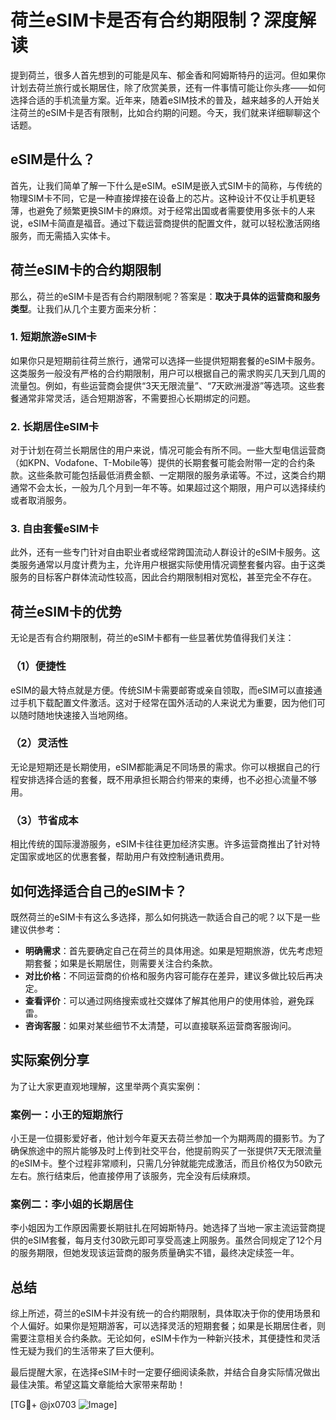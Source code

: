 # 荷兰eSIM卡是否有合约期限制？深度解读

提到荷兰，很多人首先想到的可能是风车、郁金香和阿姆斯特丹的运河。但如果你计划去荷兰旅行或长期居住，除了欣赏美景，还有一件事情可能让你头疼——如何选择合适的手机流量方案。近年来，随着eSIM技术的普及，越来越多的人开始关注荷兰的eSIM卡是否有限制，比如合约期的问题。今天，我们就来详细聊聊这个话题。

## eSIM是什么？

首先，让我们简单了解一下什么是eSIM。eSIM是嵌入式SIM卡的简称，与传统的物理SIM卡不同，它是一种直接焊接在设备上的芯片。这种设计不仅让手机更轻薄，也避免了频繁更换SIM卡的麻烦。对于经常出国或者需要使用多张卡的人来说，eSIM卡简直是福音。通过下载运营商提供的配置文件，就可以轻松激活网络服务，而无需插入实体卡。

## 荷兰eSIM卡的合约期限制

那么，荷兰的eSIM卡是否有合约期限制呢？答案是：**取决于具体的运营商和服务类型**。让我们从几个主要方面来分析：

### 1. 短期旅游eSIM卡

如果你只是短期前往荷兰旅行，通常可以选择一些提供短期套餐的eSIM卡服务。这类服务一般没有严格的合约期限制，用户可以根据自己的需求购买几天到几周的流量包。例如，有些运营商会提供“3天无限流量”、“7天欧洲漫游”等选项。这些套餐通常非常灵活，适合短期游客，不需要担心长期绑定的问题。

### 2. 长期居住eSIM卡

对于计划在荷兰长期居住的用户来说，情况可能会有所不同。一些大型电信运营商（如KPN、Vodafone、T-Mobile等）提供的长期套餐可能会附带一定的合约条款。这些条款可能包括最低消费金额、一定期限的服务承诺等。不过，这类合约期通常不会太长，一般为几个月到一年不等。如果超过这个期限，用户可以选择续约或者取消服务。

### 3. 自由套餐eSIM卡

此外，还有一些专门针对自由职业者或经常跨国流动人群设计的eSIM卡服务。这类服务通常以月度计费为主，允许用户根据实际使用情况调整套餐内容。由于这类服务的目标客户群体流动性较高，因此合约期限制相对宽松，甚至完全不存在。

## 荷兰eSIM卡的优势

无论是否有合约期限制，荷兰的eSIM卡都有一些显著优势值得我们关注：

### （1）便捷性

eSIM的最大特点就是方便。传统SIM卡需要邮寄或亲自领取，而eSIM可以直接通过手机下载配置文件激活。这对于经常在国外活动的人来说尤为重要，因为他们可以随时随地快速接入当地网络。

### （2）灵活性

无论是短期还是长期使用，eSIM都能满足不同场景的需求。你可以根据自己的行程安排选择合适的套餐，既不用承担长期合约带来的束缚，也不必担心流量不够用。

### （3）节省成本

相比传统的国际漫游服务，eSIM卡往往更加经济实惠。许多运营商推出了针对特定国家或地区的优惠套餐，帮助用户有效控制通讯费用。

## 如何选择适合自己的eSIM卡？

既然荷兰的eSIM卡有这么多选择，那么如何挑选一款适合自己的呢？以下是一些建议供参考：

- **明确需求**：首先要确定自己在荷兰的具体用途。如果是短期旅游，优先考虑短期套餐；如果是长期居住，则需要关注合约条款。
- **对比价格**：不同运营商的价格和服务内容可能存在差异，建议多做比较后再决定。
- **查看评价**：可以通过网络搜索或社交媒体了解其他用户的使用体验，避免踩雷。
- **咨询客服**：如果对某些细节不太清楚，可以直接联系运营商客服询问。

## 实际案例分享

为了让大家更直观地理解，这里举两个真实案例：

### 案例一：小王的短期旅行

小王是一位摄影爱好者，他计划今年夏天去荷兰参加一个为期两周的摄影节。为了确保旅途中的照片能够及时上传到社交平台，他提前购买了一张提供7天无限流量的eSIM卡。整个过程非常顺利，只需几分钟就能完成激活，而且价格仅为50欧元左右。旅行结束后，他直接停用了该服务，完全没有后续麻烦。

### 案例二：李小姐的长期居住

李小姐因为工作原因需要长期驻扎在阿姆斯特丹。她选择了当地一家主流运营商提供的eSIM套餐，每月支付30欧元即可享受高速上网服务。虽然合同规定了12个月的服务期限，但她发现该运营商的服务质量确实不错，最终决定续签一年。

## 总结

综上所述，荷兰的eSIM卡并没有统一的合约期限制，具体取决于你的使用场景和个人偏好。如果你是短期游客，可以选择灵活的短期套餐；如果是长期居住者，则需要注意相关合约条款。无论如何，eSIM卡作为一种新兴技术，其便捷性和灵活性无疑为我们的生活带来了巨大便利。

最后提醒大家，在选择eSIM卡时一定要仔细阅读条款，并结合自身实际情况做出最佳决策。希望这篇文章能给大家带来帮助！

[TG💪+ @jx0703 ![Image](https://github.com/user-attachments/assets/dbca1d08-cadb-493c-b0ec-ad6f7a83f270)]